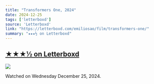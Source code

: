 ```yaml
---
title: "Transformers One, 2024"
date: 2024-12-25
tags: ['letterboxd']
source: 'Letterboxd'
link: "https://letterboxd.com/emiliosao/film/transformers-one/"
summary: "★★★½ on Letterboxd"
---
```


## [★★★½ on Letterboxd](https://letterboxd.com/emiliosao/film/transformers-one/)

<p><img src="https://a.ltrbxd.com/resized/film-poster/6/2/2/4/1/3/622413-transformers-one-0-600-0-900-crop.jpg?v=b86bf0cdb6" /></p>
<p>Watched on Wednesday December 25, 2024.</p>